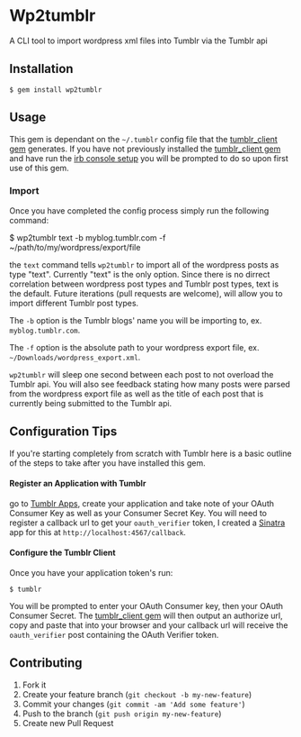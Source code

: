 # Wp2tumblr

A CLI tool to import wordpress xml files into Tumblr via the Tumblr api

## Installation

    $ gem install wp2tumblr

## Usage
This gem is dependant on the `~/.tumblr` config file that the [tumblr_client gem](https://github.com/tumblr/tumblr_client) generates. If you have not previously installed the [tumblr_client gem](https://github.com/tumblr/tumblr_client) and have run the [irb console setup](https://github.com/tumblr/tumblr_client#the-irb-console) you will be prompted to do so upon first use of this gem.

### Import
Once you have completed the config process simply run the following command:

  $ wp2tumblr text -b myblog.tumblr.com -f ~/path/to/my/wordpress/export/file

the `text` command tells `wp2tumblr` to import all of the wordpress posts as type "text". Currently "text" is the only option. Since there is no dirrect correlation between wordpress post types and Tumblr post types, text is the default. Future iterations (pull requests are welcome), will allow you to import different Tumblr post types.

The `-b` option is the Tumblr blogs' name you will be importing to, ex. `myblog.tumblr.com`.

The `-f` option is the absolute path to your wordpress export file, ex. `~/Downloads/wordpress_export.xml`.

`wp2tumblr` will sleep one second between each post to not overload the Tumblr api. You will also see feedback stating how many posts were parsed from the wordpress export file as well as the title of each post that is currently being submitted to the Tumblr api.

## Configuration Tips

If you're starting completely from scratch with Tumblr here is a basic outline of the steps to take after you have installed this gem.

#### Register an Application with Tumblr
go to [Tumblr Apps](http://www.tumblr.com/oauth/apps), create your application and take note of your OAuth Consumer Key as well as your Consumer Secret Key. You will need to register a callback url to get your `oauth_verifier` token, I created a [Sinatra](https://github.com/sinatra/sinatra) app for this at `http://localhost:4567/callback`.

#### Configure the Tumblr Client
Once you have your application token's run:
  
    $ tumblr

You will be prompted to enter your OAuth Consumer key, then your OAuth Consumer Secret. The [tumblr_client gem]('https://github.com/tumblr/tumblr_client') will then output an authorize url, copy and paste that into your browser and your callback url will receive the `oauth_verifier` post containing the OAuth Verifier token.

## Contributing

1. Fork it
2. Create your feature branch (`git checkout -b my-new-feature`)
3. Commit your changes (`git commit -am 'Add some feature'`)
4. Push to the branch (`git push origin my-new-feature`)
5. Create new Pull Request
